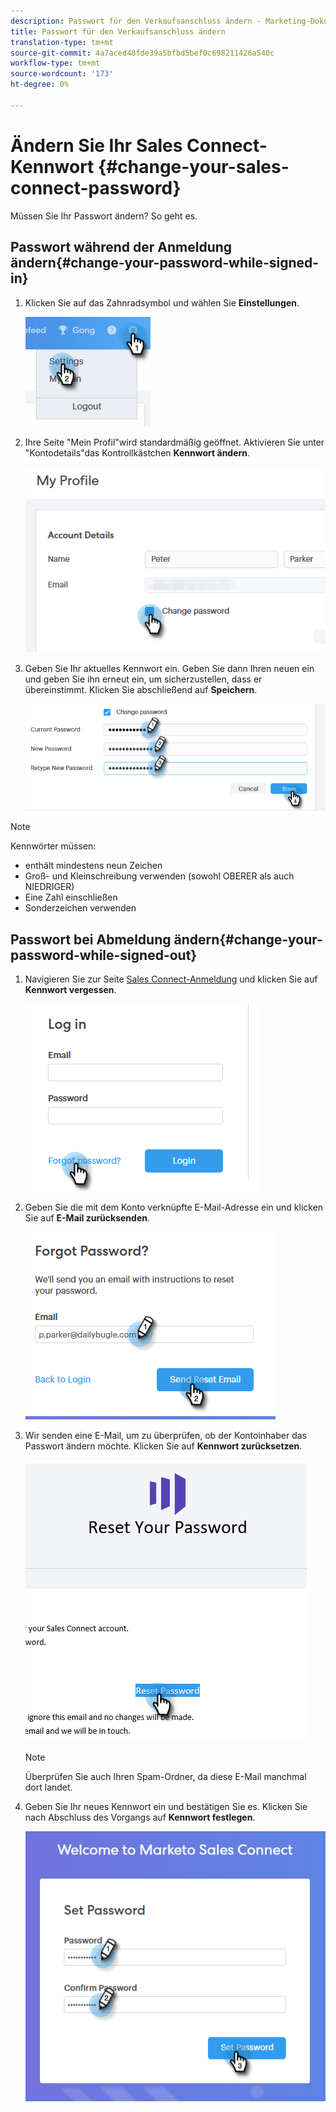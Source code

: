 ```yaml
---
description: Passwort für den Verkaufsanschluss ändern - Marketing-Dokumente - Produktdokumentation
title: Passwort für den Verkaufsanschluss ändern
translation-type: tm+mt
source-git-commit: 4a7aced48fde39a5bfbd5bef0c698211426a540c
workflow-type: tm+mt
source-wordcount: '173'
ht-degree: 0%

---
```



# Ändern Sie Ihr Sales Connect-Kennwort {#change-your-sales-connect-password}

Müssen Sie Ihr Passwort ändern? So geht es.

## Passwort während der Anmeldung ändern{#change-your-password-while-signed-in}

1. Klicken Sie auf das Zahnradsymbol und wählen Sie **Einstellungen**.

   ![](assets/change-your-sales-connect-password-1.png)

1. Ihre Seite &quot;Mein Profil&quot;wird standardmäßig geöffnet. Aktivieren Sie unter &quot;Kontodetails&quot;das Kontrollkästchen **Kennwort ändern**.

   ![](assets/change-your-sales-connect-password-2.png)

1. Geben Sie Ihr aktuelles Kennwort ein. Geben Sie dann Ihren neuen ein und geben Sie ihn erneut ein, um sicherzustellen, dass er übereinstimmt. Klicken Sie abschließend auf **Speichern**.

   ![](assets/change-your-sales-connect-password-3.png)

>[!NOTE]
>
>Kennwörter müssen:
>
>* enthält mindestens neun Zeichen
>* Groß- und Kleinschreibung verwenden (sowohl OBERER als auch NIEDRIGER)
>* Eine Zahl einschließen
>* Sonderzeichen verwenden


## Passwort bei Abmeldung ändern{#change-your-password-while-signed-out}

1. Navigieren Sie zur Seite [Sales Connect-Anmeldung](https://toutapp.com/login) und klicken Sie auf **Kennwort vergessen**.

   ![](assets/change-your-sales-connect-password-4.png)

1. Geben Sie die mit dem Konto verknüpfte E-Mail-Adresse ein und klicken Sie auf **E-Mail zurücksenden**.

   ![](assets/change-your-sales-connect-password-5.png)

1. Wir senden eine E-Mail, um zu überprüfen, ob der Kontoinhaber das Passwort ändern möchte. Klicken Sie auf **Kennwort zurücksetzen**.

   ![](assets/change-your-sales-connect-password-6.png)

   >[!NOTE]
   >
   >Überprüfen Sie auch Ihren Spam-Ordner, da diese E-Mail manchmal dort landet.

1. Geben Sie Ihr neues Kennwort ein und bestätigen Sie es. Klicken Sie nach Abschluss des Vorgangs auf **Kennwort festlegen**.

   ![](assets/change-your-sales-connect-password-7.png)
